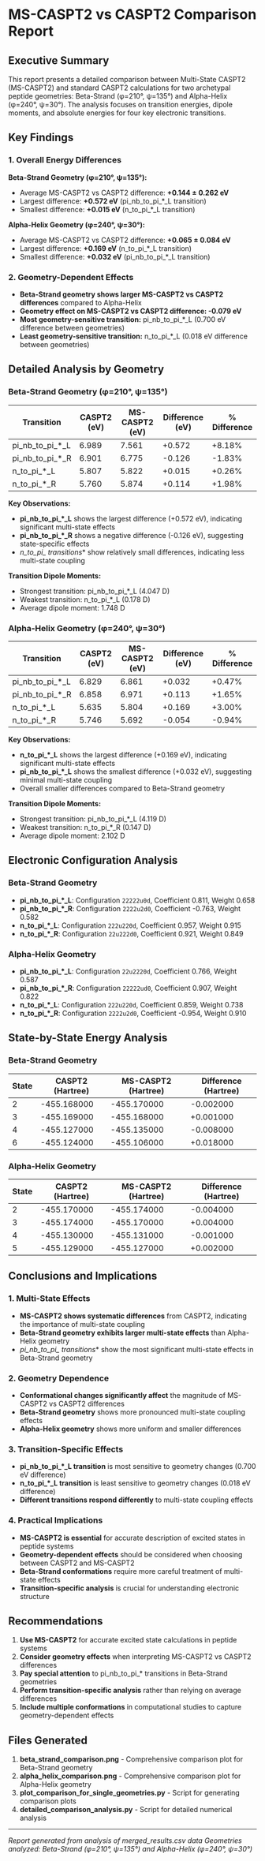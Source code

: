 # MS-CASPT2 vs CASPT2 Comparison Report

## Executive Summary

This report presents a detailed comparison between Multi-State CASPT2 (MS-CASPT2) and standard CASPT2 calculations for two archetypal peptide geometries: Beta-Strand (φ=210°, ψ=135°) and Alpha-Helix (φ=240°, ψ=30°). The analysis focuses on transition energies, dipole moments, and absolute energies for four key electronic transitions.

## Key Findings

### 1. Overall Energy Differences

**Beta-Strand Geometry (φ=210°, ψ=135°):**
- Average MS-CASPT2 vs CASPT2 difference: **+0.144 ± 0.262 eV**
- Largest difference: **+0.572 eV** (pi_nb_to_pi_*_L transition)
- Smallest difference: **+0.015 eV** (n_to_pi_*_L transition)

**Alpha-Helix Geometry (φ=240°, ψ=30°):**
- Average MS-CASPT2 vs CASPT2 difference: **+0.065 ± 0.084 eV**
- Largest difference: **+0.169 eV** (n_to_pi_*_L transition)
- Smallest difference: **+0.032 eV** (pi_nb_to_pi_*_L transition)

### 2. Geometry-Dependent Effects

- **Beta-Strand geometry shows larger MS-CASPT2 vs CASPT2 differences** compared to Alpha-Helix
- **Geometry effect on MS-CASPT2 vs CASPT2 difference: -0.079 eV**
- **Most geometry-sensitive transition:** pi_nb_to_pi_*_L (0.700 eV difference between geometries)
- **Least geometry-sensitive transition:** n_to_pi_*_L (0.018 eV difference between geometries)

## Detailed Analysis by Geometry

### Beta-Strand Geometry (φ=210°, ψ=135°)

| Transition | CASPT2 (eV) | MS-CASPT2 (eV) | Difference (eV) | % Difference |
|------------|-------------|----------------|-----------------|--------------|
| pi_nb_to_pi_*_L | 6.989 | 7.561 | +0.572 | +8.18% |
| pi_nb_to_pi_*_R | 6.901 | 6.775 | -0.126 | -1.83% |
| n_to_pi_*_L | 5.807 | 5.822 | +0.015 | +0.26% |
| n_to_pi_*_R | 5.760 | 5.874 | +0.114 | +1.98% |

**Key Observations:**
- **pi_nb_to_pi_*_L** shows the largest difference (+0.572 eV), indicating significant multi-state effects
- **pi_nb_to_pi_*_R** shows a negative difference (-0.126 eV), suggesting state-specific effects
- **n_to_pi_* transitions** show relatively small differences, indicating less multi-state coupling

**Transition Dipole Moments:**
- Strongest transition: pi_nb_to_pi_*_L (4.047 D)
- Weakest transition: n_to_pi_*_L (0.178 D)
- Average dipole moment: 1.748 D

### Alpha-Helix Geometry (φ=240°, ψ=30°)

| Transition | CASPT2 (eV) | MS-CASPT2 (eV) | Difference (eV) | % Difference |
|------------|-------------|----------------|-----------------|--------------|
| pi_nb_to_pi_*_L | 6.829 | 6.861 | +0.032 | +0.47% |
| pi_nb_to_pi_*_R | 6.858 | 6.971 | +0.113 | +1.65% |
| n_to_pi_*_L | 5.635 | 5.804 | +0.169 | +3.00% |
| n_to_pi_*_R | 5.746 | 5.692 | -0.054 | -0.94% |

**Key Observations:**
- **n_to_pi_*_L** shows the largest difference (+0.169 eV), indicating significant multi-state effects
- **pi_nb_to_pi_*_L** shows the smallest difference (+0.032 eV), suggesting minimal multi-state coupling
- Overall smaller differences compared to Beta-Strand geometry

**Transition Dipole Moments:**
- Strongest transition: pi_nb_to_pi_*_L (4.119 D)
- Weakest transition: n_to_pi_*_R (0.147 D)
- Average dipole moment: 2.102 D

## Electronic Configuration Analysis

### Beta-Strand Geometry
- **pi_nb_to_pi_*_L**: Configuration `22222u0d`, Coefficient 0.811, Weight 0.658
- **pi_nb_to_pi_*_R**: Configuration `2222u2d0`, Coefficient -0.763, Weight 0.582
- **n_to_pi_*_L**: Configuration `222u220d`, Coefficient 0.957, Weight 0.915
- **n_to_pi_*_R**: Configuration `22u222d0`, Coefficient 0.921, Weight 0.849

### Alpha-Helix Geometry
- **pi_nb_to_pi_*_L**: Configuration `22u2220d`, Coefficient 0.766, Weight 0.587
- **pi_nb_to_pi_*_R**: Configuration `22222ud0`, Coefficient 0.907, Weight 0.822
- **n_to_pi_*_L**: Configuration `222u220d`, Coefficient 0.859, Weight 0.738
- **n_to_pi_*_R**: Configuration `2222u2d0`, Coefficient -0.954, Weight 0.910

## State-by-State Energy Analysis

### Beta-Strand Geometry
| State | CASPT2 (Hartree) | MS-CASPT2 (Hartree) | Difference (Hartree) |
|-------|------------------|---------------------|---------------------|
| 2 | -455.168000 | -455.170000 | -0.002000 |
| 3 | -455.169000 | -455.168000 | +0.001000 |
| 4 | -455.127000 | -455.135000 | -0.008000 |
| 6 | -455.124000 | -455.106000 | +0.018000 |

### Alpha-Helix Geometry
| State | CASPT2 (Hartree) | MS-CASPT2 (Hartree) | Difference (Hartree) |
|-------|------------------|---------------------|---------------------|
| 2 | -455.170000 | -455.174000 | -0.004000 |
| 3 | -455.174000 | -455.170000 | +0.004000 |
| 4 | -455.130000 | -455.131000 | -0.001000 |
| 5 | -455.129000 | -455.127000 | +0.002000 |

## Conclusions and Implications

### 1. Multi-State Effects
- **MS-CASPT2 shows systematic differences** from CASPT2, indicating the importance of multi-state coupling
- **Beta-Strand geometry exhibits larger multi-state effects** than Alpha-Helix geometry
- **pi_nb_to_pi_* transitions** show the most significant multi-state effects in Beta-Strand geometry

### 2. Geometry Dependence
- **Conformational changes significantly affect** the magnitude of MS-CASPT2 vs CASPT2 differences
- **Beta-Strand geometry** shows more pronounced multi-state coupling effects
- **Alpha-Helix geometry** shows more uniform and smaller differences

### 3. Transition-Specific Effects
- **pi_nb_to_pi_*_L transition** is most sensitive to geometry changes (0.700 eV difference)
- **n_to_pi_*_L transition** is least sensitive to geometry changes (0.018 eV difference)
- **Different transitions respond differently** to multi-state coupling effects

### 4. Practical Implications
- **MS-CASPT2 is essential** for accurate description of excited states in peptide systems
- **Geometry-dependent effects** should be considered when choosing between CASPT2 and MS-CASPT2
- **Beta-Strand conformations** require more careful treatment of multi-state effects
- **Transition-specific analysis** is crucial for understanding electronic structure

## Recommendations

1. **Use MS-CASPT2** for accurate excited state calculations in peptide systems
2. **Consider geometry effects** when interpreting MS-CASPT2 vs CASPT2 differences
3. **Pay special attention** to pi_nb_to_pi_* transitions in Beta-Strand geometries
4. **Perform transition-specific analysis** rather than relying on average differences
5. **Include multiple conformations** in computational studies to capture geometry-dependent effects

## Files Generated

1. **beta_strand_comparison.png** - Comprehensive comparison plot for Beta-Strand geometry
2. **alpha_helix_comparison.png** - Comprehensive comparison plot for Alpha-Helix geometry
3. **plot_comparison_for_single_geometries.py** - Script for generating comparison plots
4. **detailed_comparison_analysis.py** - Script for detailed numerical analysis

---

*Report generated from analysis of merged_results.csv data*
*Geometries analyzed: Beta-Strand (φ=210°, ψ=135°) and Alpha-Helix (φ=240°, ψ=30°)* 